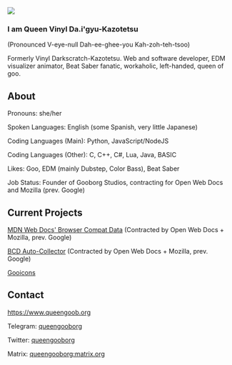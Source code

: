 ![](http://www.queengoob.org/static/images/virtualintensity_webposter.jpg)

### I am Queen Vinyl Da.i'gyu-Kazotetsu

(Pronounced V-eye-null Dah-ee-ghee-you Kah-zoh-teh-tsoo)

Formerly Vinyl Darkscratch-Kazotetsu. Web and software developer, EDM visualizer animator, Beat Saber fanatic, workaholic, left-handed, queen of goo.


## About

Pronouns: she/her

Spoken Languages: English (some Spanish, very little Japanese)

Coding Languages (Main): Python, JavaScript/NodeJS

Coding Languages (Other): C, C++, C#, Lua, Java, BASIC

Likes: Goo, EDM (mainly Dubstep, Color Bass), Beat Saber

Job Status: Founder of Gooborg Studios, contracting for Open Web Docs and Mozilla (prev. Google)

## Current Projects

[MDN Web Docs' Browser Compat Data](https://github.com/mdn/browser-compat-data) (Contracted by Open Web Docs + Mozilla, prev. Google)

[BCD Auto-Collector](https://github.com/foolip/mdn-bcd-collector) (Contracted by Open Web Docs + Mozilla, prev. Google)

[Gooicons](https://github.com/GooborgStudios/gooicons)

## Contact

https://www.queengoob.org

Telegram: [queengooborg](https://t.me/queengooborg)

Twitter: [queengooborg](https://twitter.com/queengooborg)

Matrix: [queengooborg:matrix.org](https://matrix.to/#/@queengooborg:matrix.org)
